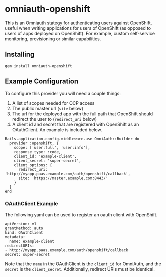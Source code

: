 # omniauth-openshift
This is an Omniauth stategy for authenticating users against OpenShift, useful when writing applications for users of OpenShift (as opposed to users of apps deployed on OpenShift). For example, custom self-service monitoring, provisioning or similar capabilities.

## Installing

```
gem install omniauth-openshift
```

## Example Configuration

To configure this provider you will need a couple things:

1. A list of scopes needed for OCP access
2. The public master url (`site` below)
3. The url for the deployed app with the full path that OpenShift should redirect the user to (`redirect_uri` below)
4. A client id and secret that are registered with OpenShift as an OAuthClient. An example is included below.

```
Rails.application.config.middleware.use OmniAuth::Builder do
  provider :openshift, {
    scope: ['user:full', 'user:info'],
    response_type: :code,
    client_id: 'example-client',
    client_secret: 'super-secret',
    client_options: {
      redirect_uri: 'http://myapp.paas.example.com/auth/openshift/callback',
      site: 'https://master.example.com:8443/'
    }
  }
end
```

### OAuthClient Example

The following yaml can be used to register an oauth client with OpenShift.

```
apiVersion: v1
grantMethod: auto
kind: OAuthClient
metadata:
  name: example-client
redirectURIs:
- http://myapp.paas.example.com/auth/openshift/callback
secret: super-secret
```

Note that the `name` in the OAuthClient is the `client_id` for OmniAuth, and the `secret` is the `client_secret`. Additionally, redirect URIs must be identical.
